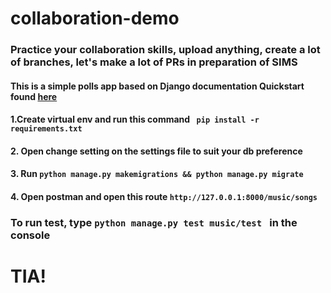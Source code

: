 # collaboration-demo

### Practice your collaboration skills, upload anything, create a lot of branches, let's make a lot of PRs in preparation of SIMS 

#### This is a simple polls app based on Django documentation Quickstart found [here](https://docs.djangoproject.com/en/2.1/intro/install/)

#### 1.Create virtual env and run this command ``` pip install -r requirements.txt```
#### 2. Open change setting on the settings file to suit your db preference
#### 3. Run ``` python manage.py makemigrations && python manage.py migrate ```
#### 4. Open postman and open this route ``` http://127.0.0.1:8000/music/songs ```
### To run test, type ```python manage.py test music/test ``` in the console
# TIA!
